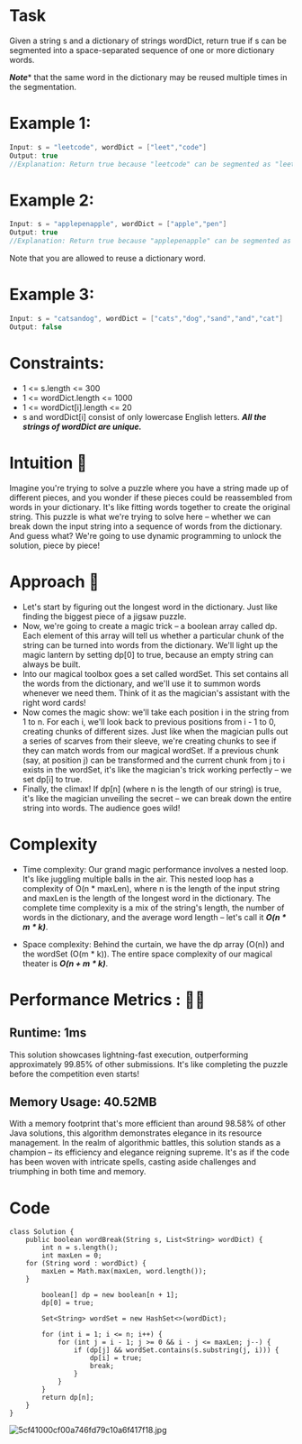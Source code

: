 # Task

Given a string s and a dictionary of strings wordDict, return true if s can be segmented into a space-separated sequence of one or more dictionary words.

***Note**** that the same word in the dictionary may be reused multiple times in the segmentation.



# Example 1:
```java
Input: s = "leetcode", wordDict = ["leet","code"]
Output: true
//Explanation: Return true because "leetcode" can be segmented as "leet code"
```
# Example 2:
```java
Input: s = "applepenapple", wordDict = ["apple","pen"]
Output: true
//Explanation: Return true because "applepenapple" can be segmented as "apple pen apple".
```
Note that you are allowed to reuse a dictionary word.
# Example 3:
```java
Input: s = "catsandog", wordDict = ["cats","dog","sand","and","cat"]
Output: false
```


# Constraints:

* 1 <= s.length <= 300
* 1 <= wordDict.length <= 1000
* 1 <= wordDict[i].length <= 20
* s and wordDict[i] consist of only lowercase English letters.
***All the strings of wordDict are unique.***


# Intuition 📖
Imagine you're trying to solve a puzzle where you have a string made up of different pieces, and you wonder if these pieces could be reassembled from words in your dictionary. It's like fitting words together to create the original string. This puzzle is what we're trying to solve here – whether we can break down the input string into a sequence of words from the dictionary. And guess what? We're going to use dynamic programming to unlock the solution, piece by piece!

# Approach 🔬
* Let's start by figuring out the longest word in the dictionary. Just like finding the biggest piece of a jigsaw puzzle.
* Now, we're going to create a magic trick – a boolean array called dp. Each element of this array will tell us whether a particular chunk of the string can be turned into words from the dictionary. We'll light up the magic lantern by setting dp[0] to true, because an empty string can always be built.
* Into our magical toolbox goes a set called wordSet. This set contains all the words from the dictionary, and we'll use it to summon words whenever we need them. Think of it as the magician's assistant with the right word cards!
* Now comes the magic show: we'll take each position i in the string from 1 to n. For each i, we'll look back to previous positions from i - 1 to 0, creating chunks of different sizes. Just like when the magician pulls out a series of scarves from their sleeve, we're creating chunks to see if they can match words from our magical wordSet. If a previous chunk (say, at position j) can be transformed and the current chunk from j to i exists in the wordSet, it's like the magician's trick working perfectly – we set dp[i] to true.
* Finally, the climax! If dp[n] (where n is the length of our string) is true, it's like the magician unveiling the secret – we can break down the entire string into words. The audience goes wild!

# Complexity
- Time complexity:
  Our grand magic performance involves a nested loop. It's like juggling multiple balls in the air. This nested loop has a complexity of O(n * maxLen), where n is the length of the input string and maxLen is the length of the longest word in the dictionary. The complete time complexity is a mix of the string's length, the number of words in the dictionary, and the average word length – let's call it ***O(n * m * k)***.

- Space complexity:
  Behind the curtain, we have the dp array (O(n)) and the wordSet (O(m * k)). The entire space complexity of our magical theater is ***O(n + m * k)***.

# Performance Metrics : 🚀🚀

## Runtime: 1ms
This solution showcases lightning-fast execution, outperforming approximately 99.85% of other submissions. It's like completing the puzzle before the competition even starts!
## Memory Usage: 40.52MB
With a memory footprint that's more efficient than around 98.58% of other Java solutions, this algorithm demonstrates elegance in its resource management.
In the realm of algorithmic battles, this solution stands as a champion – its efficiency and elegance reigning supreme. It's as if the code has been woven with intricate spells, casting aside challenges and triumphing in both time and memory.

# Code
```
class Solution {
    public boolean wordBreak(String s, List<String> wordDict) {
        int n = s.length();
        int maxLen = 0;
    for (String word : wordDict) {
        maxLen = Math.max(maxLen, word.length());
    }
        
        boolean[] dp = new boolean[n + 1];
        dp[0] = true;
        
        Set<String> wordSet = new HashSet<>(wordDict);
        
        for (int i = 1; i <= n; i++) {
            for (int j = i - 1; j >= 0 && i - j <= maxLen; j--) {
                if (dp[j] && wordSet.contains(s.substring(j, i))) {
                    dp[i] = true;
                    break;
                }
            }
        }
        return dp[n];
    }
}
```


![5cf41000cf00a746fd79c10a6f417f18.jpg](https://assets.leetcode.com/users/images/562e06fa-4d2e-4fcf-9d67-923e55ceffb8_1691173453.032688.jpeg)
